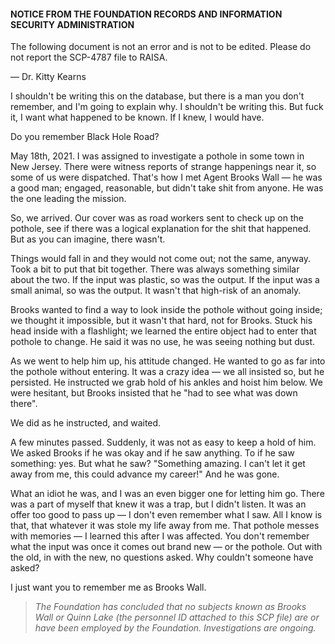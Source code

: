 #### NOTICE FROM THE FOUNDATION RECORDS AND INFORMATION SECURITY ADMINISTRATION

The following document is not an error and is not to be edited. Please do not report the SCP-4787 file to RAISA.

— Dr. Kitty Kearns

I shouldn't be writing this on the database, but there is a man you don't remember, and I'm going to explain why. I shouldn't be writing this. But fuck it, I want what happened to be known. If I knew, I would have.

Do you remember Black Hole Road?

May 18th, 2021. I was assigned to investigate a pothole in some town in New Jersey. There were witness reports of strange happenings near it, so some of us were dispatched. That's how I met Agent Brooks Wall — he was a good man; engaged, reasonable, but didn't take shit from anyone. He was the one leading the mission.

So, we arrived. Our cover was as road workers sent to check up on the pothole, see if there was a logical explanation for the shit that happened. But as you can imagine, there wasn't.

Things would fall in and they would not come out; not the same, anyway. Took a bit to put that bit together. There was always something similar about the two. If the input was plastic, so was the output. If the input was a small animal, so was the output. It wasn't that high-risk of an anomaly.

Brooks wanted to find a way to look inside the pothole without going inside; we thought it impossible, but it wasn't that hard, not for Brooks. Stuck his head inside with a flashlight; we learned the entire object had to enter that pothole to change. He said it was no use, he was seeing nothing but dust.

As we went to help him up, his attitude changed. He wanted to go as far into the pothole without entering. It was a crazy idea — we all insisted so, but he persisted. He instructed we grab hold of his ankles and hoist him below. We were hesitant, but Brooks insisted that he "had to see what was down there".

We did as he instructed, and waited.

A few minutes passed. Suddenly, it was not as easy to keep a hold of him. We asked Brooks if he was okay and if he saw anything. To if he saw something: yes. But what he saw? "Something amazing. I can't let it get away from me, this could advance my career!" And he was gone.

What an idiot he was, and I was an even bigger one for letting him go. There was a part of myself that knew it was a trap, but I didn't listen. It was an offer too good to pass up — I don't even remember what I saw. All I know is that, that whatever it was stole my life away from me. That pothole messes with memories — I learned this after I was affected. You don't remember what the input was once it comes out brand new — or the pothole. Out with the old, in with the new, no questions asked. Why couldn't someone have asked?

I just want you to remember me as Brooks Wall.  
  
  
  
  
  

> _The Foundation has concluded that no subjects known as Brooks Wall or Quinn Lake (the personnel ID attached to this SCP file) are or have been employed by the Foundation. Investigations are ongoing._